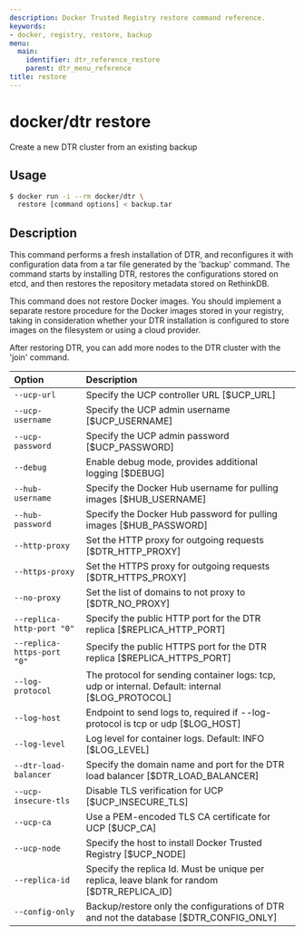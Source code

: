 ```yaml
---
description: Docker Trusted Registry restore command reference.
keywords:
- docker, registry, restore, backup
menu:
  main:
    identifier: dtr_reference_restore
    parent: dtr_menu_reference
title: restore
---
```


# docker/dtr restore

Create a new DTR cluster from an existing backup

## Usage

```bash
$ docker run -i --rm docker/dtr \
  restore [command options] < backup.tar
```

## Description

This command performs a fresh installation of DTR, and reconfigures it
with configuration data from a tar file generated by the 'backup' command.
The command starts by installing DTR, restores the configurations
stored on etcd, and then restores the repository metadata stored
on RethinkDB.

This command does not restore Docker images. You should implement a separate
restore procedure for the Docker images stored in your registry, taking in
consideration whether your DTR installation is configured to store images on
the filesystem or using a cloud provider.

After restoring DTR, you can add more nodes to the DTR cluster with
the 'join' command.


| Option                     | Description                                                                                      |
|:---------------------------|:-------------------------------------------------------------------------------------------------|
| `--ucp-url`                | Specify the UCP controller URL [$UCP_URL]                                                        |
| `--ucp-username`           | Specify the UCP admin username [$UCP_USERNAME]                                                   |
| `--ucp-password`           | Specify the UCP admin password [$UCP_PASSWORD]                                                   |
| `--debug`                  | Enable debug mode, provides additional logging [$DEBUG]                                          |
| `--hub-username`           | Specify the Docker Hub username for pulling images [$HUB_USERNAME]                               |
| `--hub-password`           | Specify the Docker Hub password for pulling images [$HUB_PASSWORD]                               |
| `--http-proxy`             | Set the HTTP proxy for outgoing requests [$DTR_HTTP_PROXY]                                       |
| `--https-proxy`            | Set the HTTPS proxy for outgoing requests [$DTR_HTTPS_PROXY]                                     |
| `--no-proxy`               | Set the list of domains to not proxy to [$DTR_NO_PROXY]                                          |
| `--replica-http-port "0"`  | Specify the public HTTP port for the DTR replica [$REPLICA_HTTP_PORT]                            |
| `--replica-https-port "0"` | Specify the public HTTPS port for the DTR replica [$REPLICA_HTTPS_PORT]                          |
| `--log-protocol`           | The protocol for sending container logs: tcp, udp or internal. Default: internal [$LOG_PROTOCOL] |
| `--log-host`               | Endpoint to send logs to, required if --log-protocol is tcp or udp [$LOG_HOST]                   |
| `--log-level`              | Log level for container logs. Default: INFO [$LOG_LEVEL]                                         |
| `--dtr-load-balancer`      | Specify the domain name and port for the DTR load balancer [$DTR_LOAD_BALANCER]                  |
| `--ucp-insecure-tls`       | Disable TLS verification for UCP [$UCP_INSECURE_TLS]                                             |
| `--ucp-ca`                 | Use a PEM-encoded TLS CA certificate for UCP [$UCP_CA]                                           |
| `--ucp-node`               | Specify the host to install Docker Trusted Registry [$UCP_NODE]                                  |
| `--replica-id`             | Specify the replica Id. Must be unique per replica, leave blank for random [$DTR_REPLICA_ID]     |
| `--config-only`            | Backup/restore only the configurations of DTR and not the database [$DTR_CONFIG_ONLY]            |
